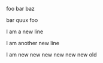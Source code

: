 foo bar baz

bar quux foo

I am a new line

I am another new line


I am new new new new new new old
